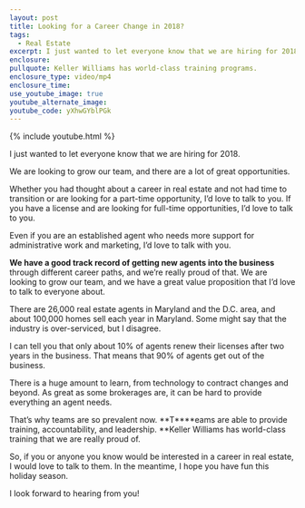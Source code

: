 ```yaml
---
layout: post
title: Looking for a Career Change in 2018?
tags:
  - Real Estate
excerpt: I just wanted to let everyone know that we are hiring for 2018.
enclosure:
pullquote: Keller Williams has world-class training programs.
enclosure_type: video/mp4
enclosure_time:
use_youtube_image: true
youtube_alternate_image:
youtube_code: yXhwGYblPGk
---
```



{% include youtube.html %}

I just wanted to let everyone know that we are hiring for 2018.

We are looking to grow our team, and there are a lot of great opportunities.

Whether you had thought about a career in real estate and not had time to transition or are looking for a part-time opportunity, I’d love to talk to you. If you have a license and are looking for full-time opportunities, I’d love to talk to you.

Even if you are an established agent who needs more support for administrative work and marketing, I’d love to talk with you.

**We have a good track record of getting new agents into the business** through different career paths, and we’re really proud of that. We are looking to grow our team, and we have a great value proposition that I’d love to talk to everyone about.

There are 26,000 real estate agents in Maryland and the D.C. area, and about 100,000 homes sell each year in Maryland. Some might say that the industry is over-serviced, but I disagree.

I can tell you that only about 10% of agents renew their licenses after two years in the business. That means that 90% of agents get out of the business.

There is a huge amount to learn, from technology to contract changes and beyond. As great as some brokerages are, it can be hard to provide everything an agent needs.

That’s why teams are so prevalent now. **T****eams are able to provide training, accountability, and leadership.&nbsp;**Keller Williams has world-class training that we are really proud of.

So, if you or anyone you know would be interested in a career in real estate, I would love to talk to them. In the meantime, I hope you have fun this holiday season.

I look forward to hearing from you!